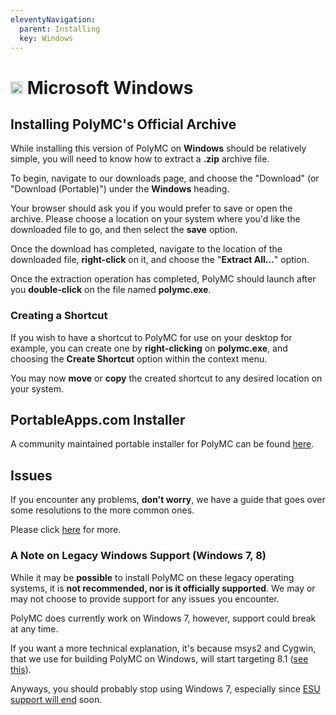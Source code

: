 ```yaml
---
eleventyNavigation:
  parent: Installing
  key: Windows
---
```

# <img src="https://upload.wikimedia.org/wikipedia/commons/9/94/M_box.svg" height="20" /> Microsoft Windows

## Installing PolyMC's Official Archive

While installing this version of PolyMC on **Windows** should be relatively simple, you will need to know how to extract a **.zip** archive file.

To begin, navigate to our downloads page, and choose the "Download" (or "Download (Portable)") under the **Windows** heading.

Your browser should ask you if you would prefer to save or open the archive. Please choose a location on your system where you'd like the downloaded file to go, and then select the **save** option.

Once the download has completed, navigate to the location of the downloaded file, **right-click** on it, and choose the "**Extract All...**" option.

Once the extraction operation has completed, PolyMC should launch after you **double-click** on the file named **polymc.exe**.

### Creating a Shortcut

If you wish to have a shortcut to PolyMC for use on your desktop for example, you can create one by **right-clicking** on **polymc.exe**, and choosing the **Create Shortcut** option within the context menu.

You may now **move** or **copy** the created shortcut to any desired location on your system.

## PortableApps.com Installer

A community maintained portable installer for PolyMC can be found [here](https://FayneAldan.github.io/PolyMCPortable/).

## Issues

If you encounter any problems, **don't worry**, we have a guide that goes over some resolutions to the more common ones.

Please click [here](../../getting-started/installing-polymc) for more.


### A Note on Legacy Windows Support (Windows 7, 8)


While it may be **possible** to install PolyMC on these legacy operating systems, it is **not recommended, nor is it officially supported**. We may or may not choose to provide support for any issues you encounter.

PolyMC does currently work on Windows 7, however, support could break at any time.

If you want a more technical explanation, it's because msys2 and Cygwin, that we use for building PolyMC on Windows, will start targeting 8.1 ([see this](https://www.msys2.org/docs/windows_support/)).

Anyways, you should probably stop using Windows 7, especially since [ESU support will end](https://docs.microsoft.com/en-us/lifecycle/products/windows-7) soon.


